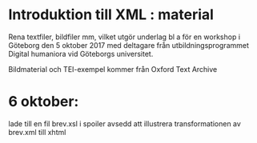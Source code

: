 # Introduktion till XML : material

Rena textfiler, bildfiler mm, vilket utgör underlag bl a för en workshop i Göteborg den 5 oktober 2017 med deltagare från utbildningsprogrammet Digital humaniora vid Göteborgs universitet.

Bildmaterial och TEI-exempel kommer från Oxford Text Archive

# 6 oktober:
lade till en fil brev.xsl i spoiler avsedd att illustrera transformationen av brev.xml till xhtml
